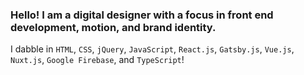 ### Hello! I am a digital designer with a focus in front end development, motion, and brand identity.

I dabble in `HTML`, `CSS`, `jQuery`, `JavaScript`, `React.js`, `Gatsby.js`, `Vue.js`, `Nuxt.js`, `Google Firebase`, and `TypeScript`!
